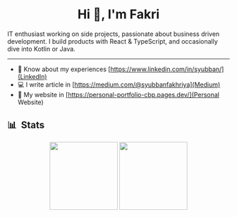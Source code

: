 <!-- Name Section -->
<h1 align="center">Hi 👋, I'm Fakri </h1>
IT enthusiast working on side projects, passionate about business driven development. I build products with React & TypeScript, and occasionally dive into Kotlin or Java.

---

- 🧳 Know about my experiences [https://www.linkedin.com/in/syubban/](LinkedIn)
- 💻 I write article in [https://medium.com/@syubbanfakhriya](Medium)
- 📡 My website in [https://personal-portfolio-cbp.pages.dev/](Personal Website)

## 📊 &nbsp;Stats

<div align="center">
  <a href="https://github.com/HellBus1?tab=repositories&q=&type=&language=&sort=stargazers"><img height="154" src="https://github-readme-stats.vercel.app/api?username=HellBus1&show_icons=true&theme=react&count_private=true&hide=contribs" /></a>
  <img height="154" src="https://github-readme-stats.vercel.app/api/top-langs/?username=HellBus1&layout=compact&theme=react&hide=c#&langs_count=4" />
</div>

